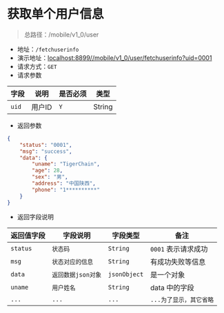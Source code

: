 # 获取单个用户信息

> 总路径：/mobile/v1_0/user
* 地址：`/fetchuserinfo`
* 演示地址：[localhost:8899//mobile/v1_0/user/fetchuserinfo?uid=0001](localhost:8899//mobile/v1_0/user/fetchuserinfo?uid=0001)
* 请求方式：`GET`
* 请求参数


|字段|说明|是否必须|类型|
|---|---|---|---|
| `uid` |用户ID|`Y`|String|


* 返回参数 

``` json
{
    "status": "0001",
    "msg": "success",
    "data": {
        "uname": "TigerChain",
        "age": 28,
        "sex": "男",
        "address": "中国陕西",
        "phone": "1**********"
    }
}
```

* 返回字段说明

|返回值字段|字段说明|字段类型|备注|
|---|---|---|---|
|`status`|`状态码`|`String`|`0001` 表示请求成功|
|`msg`|`状态对应的信息`|`String`|有成功失败等信息|
|`data`|`返回数据json对象`|`jsonObject`|是一个对象|
|`uname`|`用户姓名`|`String`|data 中的字段|
|`...`|`...`|`...`|`...为了显示，其它省略`|